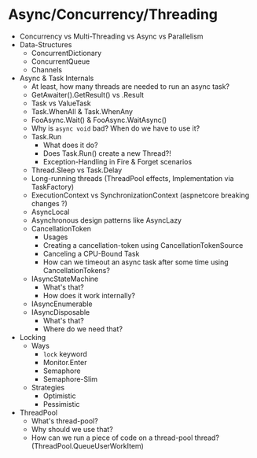 # Async/Concurrency/Threading

* Concurrency vs Multi-Threading vs Async vs Parallelism
* Data-Structures
	* ConcurrentDictionary
	* ConcurrentQueue
	* Channels
* Async & Task Internals
	* At least, how many threads are needed to run an async task?
	* GetAwaiter().GetResult() vs .Result
	* Task vs ValueTask
	* Task.WhenAll & Task.WhenAny
	* FooAsync.Wait() & FooAsync.WaitAsync()
	* Why is `async void` bad? When do we have to use it?
	* Task.Run
		* What does it do?
		* Does Task.Run() create a new Thread?!
		* Exception-Handling in Fire & Forget scenarios
	* Thread.Sleep vs Task.Delay
	* Long-running threads (ThreadPool effects, Implementation via TaskFactory)
	* ExecutionContext vs SynchronizationContext (aspnetcore breaking changes ?)
	* AsyncLocal
	* Asynchronous design patterns like AsyncLazy
	* CancellationToken
		* Usages
		* Creating a cancellation-token using CancellationTokenSource
		* Canceling a CPU-Bound Task
		* How can we timeout an async task after some time using CancellationTokens?
	* IAsyncStateMachine
		* What's that?
		* How does it work internally?
	* IAsyncEnumerable
	* IAsyncDisposable
		* What's that?
		* Where do we need that?
* Locking
	* Ways
		* `lock` keyword
		* Monitor.Enter
		* Semaphore
		* Semaphore-Slim
	* Strategies
		* Optimistic
		* Pessimistic
* ThreadPool
	* What's thread-pool?
	* Why should we use that?
	* How can we run a piece of code on a thread-pool thread? (ThreadPool.QueueUserWorkItem)
